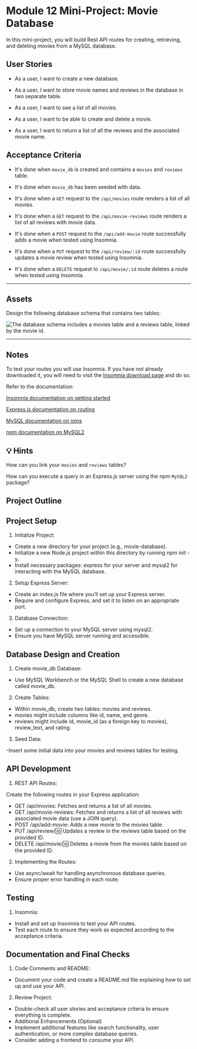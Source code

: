 
# Module 12 Mini-Project: Movie Database

In this mini-project, you will build Rest API routes for creating, retrieving, and deleting movies from a MySQL database.

## User Stories

* As a user, I want to create a new database.

* As a user, I want to store movie names and reviews in the database in two separate table.

* As a user, I want to see a list of all movies.

* As a user, I want to be able to create and delete a movie.

* As a user, I want to return a list of all the reviews and the associated movie name.

## Acceptance Criteria

* It's done when `movie_db` is created and contains a `movies` and `reviews` table.

* It's done when `movie_db` has been seeded with data.

* It's done when a `GET` request to the `/api/movies` route renders a list of all movies.

* It's done when a `GET` request to the `/api/movie-reviews` route renders a list of all reviews with movie data.

* It's done when a `POST` request to the `/api/add-movie` route successfully adds a movie when tested using Insomnia.

* It's done when a `PUT` request to the `/api/review/:id` route successfully updates a movie review when tested using Insomnia.

* It's done when a `DELETE` request to `/api/movie/:id` route deletes a route when tested using Insomnia.

---

## Assets

Design the following database schema that contains two tables:

![The database schema includes a movies table and a reviews table, linked by the movie id.](./assets/image_1.png)

---

## Notes

To test your routes you will use Insomnia. If you have not already downloaded it, you will need to visit the [Insomnia download page](https://insomnia.rest/download) and do so.

Refer to the documentation:

[Insomnia documentation on getting started](https://support.insomnia.rest/category/152-using-insomnia)

[Express.js documentation on routing](https://expressjs.com/en/guide/routing.html)

[MySQL documentation on joins](https://dev.mysql.com/doc/refman/8.0/en/join.html)

[npm documentation on MySQL2](https://www.npmjs.com/package/mysql2)

## 💡 Hints

How can you link your `movies` and `reviews` tables?

How can you execute a query in an Express.js server using the npm `MySQL2` package?



##  Project Outline

## Project Setup

1. Initialize Project:

- Create a new directory for your project (e.g., movie-database).
- Initialize a new Node.js project within this directory by running npm init -y.
- Install necessary packages: express for your server and mysql2 for interacting with the MySQL database.

2. Setup Express Server:

- Create an index.js file where you'll set up your Express server.
- Require and configure Express, and set it to listen on an appropriate port.

3. Database Connection:

- Set up a connection to your MySQL server using mysql2.
- Ensure you have MySQL server running and accessible.

## Database Design and Creation

1. Create movie_db Database:

- Use MySQL Workbench or the MySQL Shell to create a new database called movie_db.

2. Create Tables:

- Within movie_db, create two tables: movies and reviews.
- movies might include columns like id, name, and genre.
- reviews might include id, movie_id (as a foreign key to movies), review_text, and rating.

3. Seed Data:

-Insert some initial data into your movies and reviews tables for testing.

## API Development

1. REST API Routes:

Create the following routes in your Express application:
- GET /api/movies: Fetches and returns a list of all movies.
- GET /api/movie-reviews: Fetches and returns a list of all reviews with associated movie data (use a JOIN query).
- POST /api/add-movie: Adds a new movie to the movies table.
- PUT /api/review/:id: Updates a review in the reviews table based on the provided ID.
- DELETE /api/movie/:id: Deletes a movie from the movies table based on the provided ID.

2. Implementing the Routes:

- Use async/await for handling asynchronous database queries.
- Ensure proper error handling in each route.

## Testing

1.  Insomnia:
- Install and set up Insomnia to test your API routes.
- Test each route to ensure they work as expected according to the acceptance criteria.

## Documentation and Final Checks

1. Code Comments and README:

- Document your code and create a README.md file explaining how to set up and use your API.

2.  Review Project:

- Double-check all user stories and acceptance criteria to ensure everything is complete.
- Additional Enhancements (Optional)
- Implement additional features like search functionality, user authentication, or more complex database queries.
- Consider adding a frontend to consume your API.